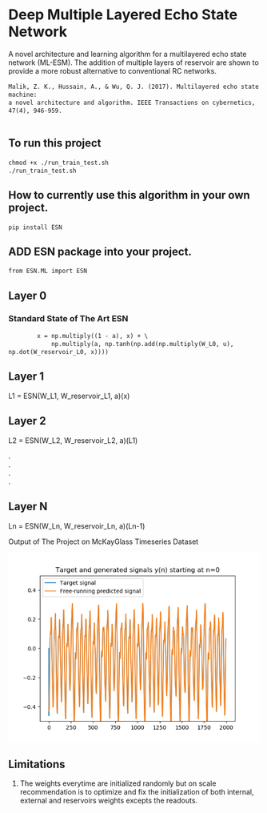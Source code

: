 # Deep Multiple Layered Echo State Network

A novel architecture and learning algorithm for a multilayered echo state network (ML-ESM). The addition
of multiple layers of reservoir are shown to provide a more robust alternative to conventional RC networks.

````
Malik, Z. K., Hussain, A., & Wu, Q. J. (2017). Multilayered echo state machine: 
a novel architecture and algorithm. IEEE Transactions on cybernetics, 47(4), 946-959.


````
    

## To run this project

````
chmod +x ./run_train_test.sh
./run_train_test.sh

````
## How to currently use this algorithm in your own project.

````
pip install ESN
````
## ADD ESN package into your project.

````
from ESN.ML import ESN
````

## Layer 0

### Standard State of The Art ESN
````
        x = np.multiply((1 - a), x) + \
            np.multiply(a, np.tanh(np.add(np.multiply(W_L0, u), np.dot(W_reservoir_L0, x))))
````

## Layer 1

L1 = ESN(W_L1, W_reservoir_L1, a)(x)

## Layer 2

L2 = ESN(W_L2, W_reservoir_L2, a)(L1)

. <br />
. <br />
. <br />
. <br />

## Layer N

Ln = ESN(W_Ln, W_reservoir_Ln, a)(Ln-1)

Output of The Project on McKayGlass Timeseries Dataset

![alt text](https://github.com/Xeeshanmalik/deep_ml_esn/blob/master/data/single.png)


## Limitations

1) The weights everytime are initialized randomly but on scale recommendation is to optimize and fix the initialization of both
   internal, external and reservoirs weights excepts the readouts.
